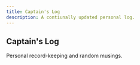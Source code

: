 ```yaml
---
title: Captain's Log
description: A contiunally updated personal log.
---
```


## Captain's Log

Personal record-keeping and random musings.
